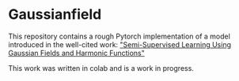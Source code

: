 # Gaussianfield


This repository contains a rough Pytorch implementation of a model introduced in the well-cited work:
["Semi-Supervised Learning Using Gaussian Fields and Harmonic Functions"](https://mlg.eng.cam.ac.uk/zoubin/papers/zgl.pdf)


 This work was written in colab and is a work in progress.
